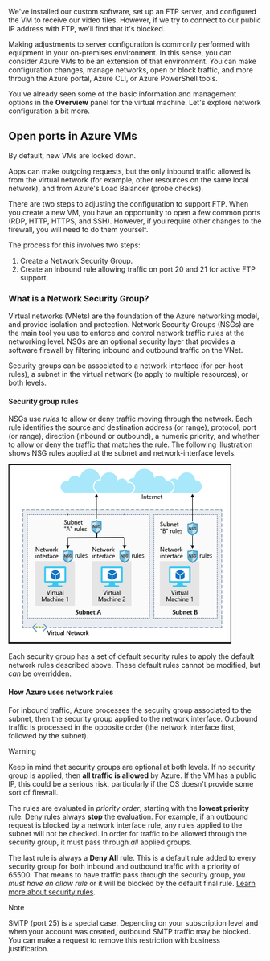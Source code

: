 We've installed our custom software, set up an FTP server, and configured the VM to receive our video files. However, if we try to connect to our public IP address with FTP, we'll find that it's blocked. 

Making adjustments to server configuration is commonly performed with equipment in your on-premises environment. In this sense, you can consider Azure VMs to be an extension of that environment. You can make configuration changes, manage networks, open or block traffic, and more through the Azure portal, Azure CLI, or Azure PowerShell tools.

You've already seen some of the basic information and management options in the **Overview** panel for the virtual machine. Let's explore network configuration a bit more.

## Open ports in Azure VMs

By default, new VMs are locked down.

Apps can make outgoing requests, but the only inbound traffic allowed is from the virtual network (for example, other resources on the same local network), and from Azure's Load Balancer (probe checks).

There are two steps to adjusting the configuration to support FTP. When you create a new VM, you have an opportunity to open a few common ports (RDP, HTTP, HTTPS, and SSH). However, if you require other changes to the firewall, you will need to do them yourself.

The process for this involves two steps:

1. Create a Network Security Group.
2. Create an inbound rule allowing traffic on port 20 and 21 for active FTP support.

### What is a Network Security Group?

Virtual networks (VNets) are the foundation of the Azure networking model, and provide isolation and protection. Network Security Groups (NSGs) are the main tool you use to enforce and control network traffic rules at the networking level. NSGs are an optional security layer that provides a software firewall by filtering inbound and outbound traffic on the VNet.

Security groups can be associated to a network interface (for per-host rules), a subnet in the virtual network (to apply to multiple resources), or both levels.

#### Security group rules

NSGs use *rules* to allow or deny traffic moving through the network. Each rule identifies the source and destination address (or range), protocol, port (or range), direction (inbound or outbound), a numeric priority, and whether to allow or deny the traffic that matches the rule. The following illustration shows NSG rules applied at the subnet and network-interface levels.

![An illustration showing the architecture of network security groups in two different subnets. In one subnet, there are two virtual machines, each with their own network interface rules. The subnet itself has a set of rules that applies to both the virtual machines.](../media/7-nsg-rules.png)

Each security group has a set of default security rules to apply the default network rules described above. These default rules cannot be modified, but *can* be overridden.

#### How Azure uses network rules

For inbound traffic, Azure processes the security group associated to the subnet, then the security group applied to the network interface. Outbound traffic is processed in the opposite order (the network interface first, followed by the subnet).

> [!WARNING]
> Keep in mind that security groups are optional at both levels. If no security group is applied, then **all traffic is allowed** by Azure. If the VM has a public IP, this could be a serious risk, particularly if the OS doesn't provide some sort of firewall.

The rules are evaluated in *priority order*, starting with the **lowest priority** rule. Deny rules always **stop** the evaluation. For example, if an outbound request is blocked by a network interface rule, any rules applied to the subnet will not be checked. In order for traffic to be allowed through the security group, it must pass through *all* applied groups.

The last rule is always a **Deny All** rule. This is a default rule added to every security group for both inbound and outbound traffic with a priority of 65500. That means to have traffic pass through the security group, *you must have an allow rule* or it will be blocked by the default final rule. [Learn more about security rules](/azure/virtual-network/network-security-groups-overview#security-rules).

> [!NOTE]
> SMTP (port 25) is a special case. Depending on your subscription level and when your account was created, outbound SMTP traffic may be blocked. You can make a request to remove this restriction with business justification.
